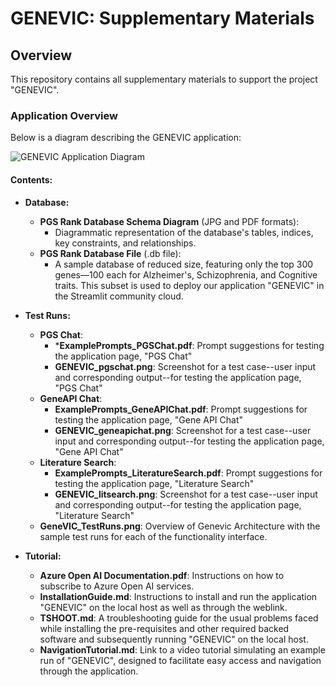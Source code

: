 # GENEVIC: Supplementary Materials

## Overview
This repository contains all supplementary materials to support the project "GENEVIC".
### Application Overview

Below is a diagram describing the GENEVIC application:

![GENEVIC Application Diagram](GraphicalAbstract.png)

#### Contents:

- **Database:**
  - **PGS Rank Database Schema Diagram** (JPG and PDF formats): 
    - Diagrammatic representation of the database's tables, indices, key constraints, and relationships.
  - **PGS Rank Database File** (.db file): 
    - A sample database of reduced size, featuring only the top 300 genes—100 each for Alzheimer's, Schizophrenia, and Cognitive traits. This subset is used to deploy our application "GENEVIC" in the Streamlit community cloud.

- **Test Runs:**
  - **PGS Chat**:
      - ***ExamplePrompts_PGSChat.pdf**: Prompt suggestions for testing the application page, "PGS Chat"
      - **GENEVIC_pgschat.png**: Screenshot for a test case--user input and corresponding output--for testing the application page, "PGS Chat"
  - **GeneAPI Chat**:
      - **ExamplePrompts_GeneAPIChat.pdf**: Prompt suggestions for testing the application page, "Gene API Chat"
      - **GENEVIC_geneapichat.png**: Screenshot for a test case--user input and corresponding output--for testing the application page, "Gene API Chat"
   - **Literature Search**:
      - **ExamplePrompts_LiteratureSearch.pdf**: Prompt suggestions for testing the application page, "Literature Search"   
      - **GENEVIC_litsearch.png**: Screenshot for a test case--user input and corresponding output--for testing the application page, "Literature Search"
  - **GeneVIC_TestRuns.png**: Overview of Genevic Architecture with the sample test runs for each of the functionality interface.

- **Tutorial:**  
  - **Azure Open AI Documentation.pdf**: Instructions on how to subscribe to Azure Open AI services.
  - **InstallationGuide.md**: Instructions to install and run the application "GENEVIC" on the local host as well as through the weblink.
  - **TSHOOT.md**: A troubleshooting guide for the usual problems faced while installing the pre-requisites and other required backed software and subsequently running "GENEVIC" on the local host.
  - **NavigationTutorial.md**: Link to a video tutorial simulating an example run of "GENEVIC", designed to facilitate easy access and navigation through the application.

